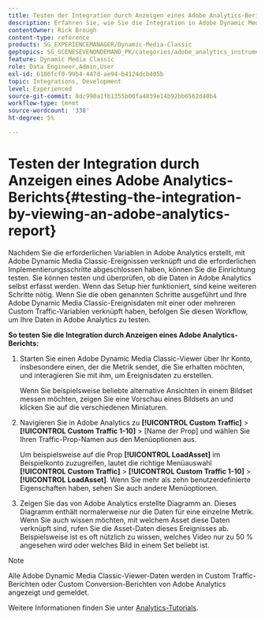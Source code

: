 ```yaml
---
title: Testen der Integration durch Anzeigen eines Adobe Analytics-Berichts
description: Erfahren Sie, wie Sie die Integration in Adobe Dynamic Media Classic testen können, indem Sie sich einen Adobe Analytics-Bericht ansehen.
contentOwner: Rick Brough
content-type: reference
products: SG_EXPERIENCEMANAGER/Dynamic-Media-Classic
geptopics: SG_SCENESEVENONDEMAND_PK/categories/adobe_analytics_instrumentation_kit
feature: Dynamic Media Classic
role: Data Engineer,Admin,User
exl-id: 6186fcf0-99b4-447d-ae94-b4124dcb405b
topic: Integrations, Development
level: Experienced
source-git-commit: 8dc990a1fb1355b00fa4839e14b92bb6562d40b4
workflow-type: tm+mt
source-wordcount: '338'
ht-degree: 5%

---
```


# Testen der Integration durch Anzeigen eines Adobe Analytics-Berichts{#testing-the-integration-by-viewing-an-adobe-analytics-report}

Nachdem Sie die erforderlichen Variablen in Adobe Analytics erstellt, mit Adobe Dynamic Media Classic-Ereignissen verknüpft und die erforderlichen Implementierungsschritte abgeschlossen haben, können Sie die Einrichtung testen. Sie können testen und überprüfen, ob die Daten in Adobe Analytics selbst erfasst werden. Wenn das Setup hier funktioniert, sind keine weiteren Schritte nötig. Wenn Sie die oben genannten Schritte ausgeführt und Ihre Adobe Dynamic Media Classic-Ereignisdaten mit einer oder mehreren Custom Traffic-Variablen verknüpft haben, befolgen Sie diesen Workflow, um Ihre Daten in Adobe Analytics zu testen.

**So testen Sie die Integration durch Anzeigen eines Adobe Analytics-Berichts:**

1. Starten Sie einen Adobe Dynamic Media Classic-Viewer über Ihr Konto, insbesondere einen, der die Metrik sendet, die Sie erhalten möchten, und interagieren Sie mit ihm, um Ereignisdaten zu erstellen.

   Wenn Sie beispielsweise beliebte alternative Ansichten in einem Bildset messen möchten, zeigen Sie eine Vorschau eines Bildsets an und klicken Sie auf die verschiedenen Miniaturen.

1. Navigieren Sie in Adobe Analytics zu **[!UICONTROL Custom Traffic]** > **[!UICONTROL Custom Traffic 1-10]** > [Name der Prop] und wählen Sie Ihren Traffic-Prop-Namen aus den Menüoptionen aus.

   Um beispielsweise auf die Prop **[!UICONTROL LoadAsset]** im Beispielkonto zuzugreifen, lautet die richtige Menüauswahl **[!UICONTROL Custom Traffic]** > **[!UICONTROL Custom Traffic 1-10]** > **[!UICONTROL LoadAsset]**. Wenn Sie mehr als zehn benutzerdefinierte Eigenschaften haben, sehen Sie auch andere Menüoptionen.

1. Zeigen Sie das von Adobe Analytics erstellte Diagramm an. Dieses Diagramm enthält normalerweise nur die Daten für eine einzelne Metrik. Wenn Sie auch wissen möchten, mit welchem Asset diese Daten verknüpft sind, rufen Sie die Asset-Daten dieses Ereignisses ab. Beispielsweise ist es oft nützlich zu wissen, welches Video nur zu 50 % angesehen wird oder welches Bild in einem Set beliebt ist.

>[!NOTE]
>
>Alle Adobe Dynamic Media Classic-Viewer-Daten werden in Custom Traffic-Berichten oder Custom Conversion-Berichten von Adobe Analytics angezeigt und gemeldet.

Weitere Informationen finden Sie unter [Analytics-Tutorials](https://experienceleague.adobe.com/en/docs/analytics-learn/tutorials/overview).